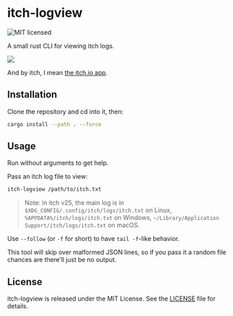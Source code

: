 # itch-logview

![MIT licensed](https://img.shields.io/badge/license-MIT-blue.svg)

A small rust CLI for viewing itch logs.

![](https://user-images.githubusercontent.com/7998310/59969502-86056900-954e-11e9-853e-1f07c4629575.png)

And by itch, I mean [the itch.io app](https://github.com/itchio/itch).

## Installation

Clone the repository and cd into it, then:

```bash
cargo install --path . --force
```

## Usage

Run without arguments to get help.

Pass an itch log file to view:

```bash
itch-logview /path/to/itch.txt
```

> Note: in itch v25, the main log is in `$XDG_CONFIG/.config/itch/logs/itch.txt` on Linux, `%APPDATA%/itch/logs/itch.txt` on Windows, `~/Library/Application Support/itch/logs/itch.txt` on macOS.

Use `--follow` (or `-f` for short) to have `tail -f`-like behavior. 

This tool will skip over malformed JSON lines, so if
you pass it a random file chances are there'll just be no output.

## License

itch-logview is released under the MIT License. See the [LICENSE](LICENSE) file for details.

